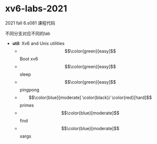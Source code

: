 # xv6-labs-2021
2021 fall 6.s081 课程代码

不同分支对应不同的lab

- **util**: Xv6 and Unix utilities
  - $$\color{green}[easy]$$ Boot xv6
  - $$\color{green}[easy]$$ sleep
  - $$\color{green}[easy]$$ pingpong
  - $$\color{blue}[moderate] \color{black}/ \color{red}[hard]$$ primes
  - $$\color{blue}[moderate]$$ find
  - $$\color{blue}[moderate]$$ xargs
